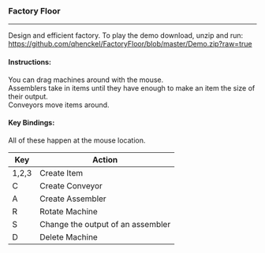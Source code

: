 ### Factory Floor
---
Design and efficient factory.
To play the demo download, unzip and run: https://github.com/qhenckel/FactoryFloor/blob/master/Demo.zip?raw=true

#### Instructions:
You can drag machines around with the mouse.  
Assemblers take in items until they have enough to make an item the size of their output.  
Conveyors move items around.  

#### Key Bindings:
All of these happen at the mouse location.

| Key | Action |
|-------|-----------|
| 1,2,3 | Create Item  |
| C | Create Conveyor |
| A | Create Assembler | 
| R | Rotate Machine |
| S | Change the output of an assembler|
| D | Delete Machine|
